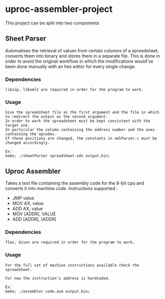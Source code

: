 # uproc-assembler-project

This project can be split into two components



## Sheet Parser

Automatises the retrieval of values from certain columns of a spreadsheet, converts them into binary and stores them in a separate file.
This is done in order to avoid the original workflow in which the modifications would've been done manually with an hex editor for every single change.
    
### Dependencies

    libzip, libxml2 are required in order for the program to work.

### Usage
    
    Give the spreadsheet file as the first argument and the file in which to redirect the output as the second argument.
    In order to work the spreadsheet must be kept consistent with the target one.
    In particular the column containing the address number and the ones containing the opcodes. 
    If these positions are changed, the constants in xmlParser.c must be changed accordingly.

    Ex:
    make; ./sheetParser spreadsheet.ods output.bin;



## Uproc Assembler

Takes a text file containing the assembly code for the 8-bit cpu and converts it into machine code.
Instructions supported :

- JMP value
- MOV AX, value
- ADD AX, value
- MOV [ADDR], VALUE
- ADD [ADDR], [ADDR]

### Dependencies

    flex, bison are required in order for the program to work.

### Usage
    
    For the full set of machine instructions available check the spreadsheet.
    
    For now the instruction's address is hardcoded.

    Ex:
    make; ./assembler code.asm output.bin;

